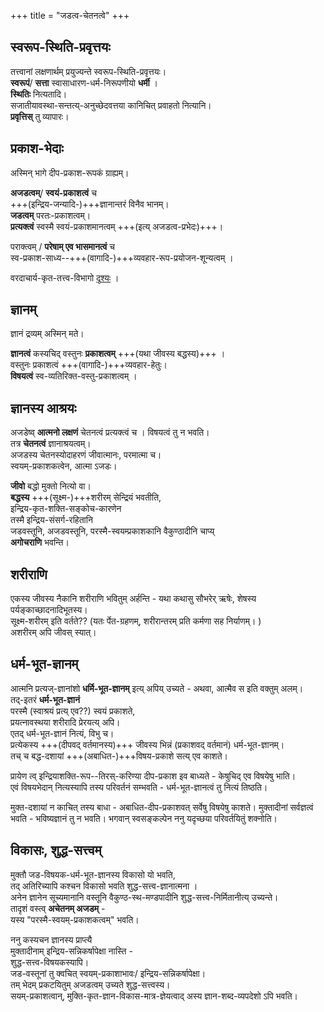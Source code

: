 +++
title = "जडत्व-चेतनत्वे"
+++

## स्वरूप-स्थिति-प्रवृत्तयः
तत्त्वानां लक्षणार्थम् प्रयुज्यन्ते स्वरूप-स्थिति-प्रवृत्तयः।  
**स्वरूपं**/ **सत्ता** स्वासाधारण-धर्म-निरूपणीयो **धर्मी** ।  
**स्थितिः** नित्यतादि।  
सजातीयावस्था-सन्तत्य्-अनुच्छेदवत्तया कानिचित् प्रवाहतो नित्यानि।  
**प्रवृत्तिस्** तु व्यापारः। 

## प्रकाश-भेदाः
अस्मिन् भागे दीप-प्रकाश-रूपकं ग्राह्यम्। 

**अजडत्वम्**/ **स्वयं-प्रकाशत्वं** च  
+++(इन्द्रिय-जन्यादि-)+++ज्ञानान्तरं विनैव भानम्।  
**जडत्वम्** परतः-प्रकाशत्वम्।  
**प्रत्यक्त्वं** स्वस्मै स्वयं-प्रकाशमानत्वम् +++(इत्य् अजडत्व-प्रभेदः)+++।

पराक्त्वम् / **परेषाम् एव भासमानत्वं** च  
स्व-प्रकाश-साध्य--+++(वागादि-)+++व्यवहार-रूप-प्रयोजन-शून्यत्वम् ।

वरदाचार्य-कृत-तत्त्व-विभागो [दृश्यः](rAmAnuja-sampradAyaH/tattvam/navya-mangala-varadAchAryaH/tattva-vibhAgaH.md) । 

## ज्ञानम्
ज्ञानं द्रव्यम् अस्मिन् मते।  

**ज्ञानत्वं** कस्यचिद् वस्तुनः **प्रकाशत्वम्** +++(यथा जीवस्य बद्धस्य)+++ ।  
वस्तुनः प्रकाशत्वं +++(वागादि-)+++व्यवहार-हेतुः।  
**विषयत्वं** स्व-व्यतिरिक्त-वस्तु-प्रकाशत्वम् ।  


## ज्ञानस्य आश्रयः
अजडेष्व् **आत्मनो लक्षणं** चेतनत्वं प्रत्यक्त्वं च । विषयत्वं तु न भवति।  
तत्र **चेतनत्वं** ज्ञानाश्रयत्वम्।  
अजडस्य चेतनस्योदाहरणं जीवात्मानः, परमात्मा च।  
स्वयम्-प्रकाशकत्वेन, आत्मा ऽजडः।  

**जीवो** बद्धो मुक्तो नित्यो वा।  
**बद्धस्य** +++(सूक्ष्म-)+++शरीरम् सेन्द्रियं भवतीति,  
इन्द्रिय-कृत-शक्ति-सङ्कोच-कारणेन  
तस्मै इन्द्रिय-संसर्ग-रहितानि  
जडवस्तूनि, अजडवस्तूनि, परस्मै-स्वयम्प्रकाशकानि वैकुण्ठादीनि चाप्य्  
**अगोचराणि** भवन्ति।

## शरीराणि
एकस्य जीवस्य नैकानि शरीराणि भवितुम् अर्हन्ति - यथा कथासु सौभरेर् ऋषेः, शेषस्य पर्यङ्काच्छादनादिभूतस्य।  
सूक्ष्म-शरीरम् इति वर्तते?? (यतः र्पेत-ग्रहणम्, शरीरान्तरम् प्रति कर्मणा सह निर्याणम्। )  
अशरीरम् अपि जीवस् स्यात्। 

## धर्म-भूत-ज्ञानम्
आत्मनि प्रत्यज्-ज्ञानांशो **धर्मि-भूत-ज्ञानम्** इत्य् अपिय् उच्यते - अथवा, आत्मैव स इति वक्तुम् अलम्।  
तद्-इतरं **धर्म-भूत-ज्ञानं**  
परस्मै (स्वाश्रयं प्रत्य् एव??) स्वयं प्रकाशते,  
प्रयत्नावस्थया शरीरादि प्रेरयत्य् अपि।  
एतद् धर्म-भूत-ज्ञानं नित्यं, विभु च।  
प्रत्येकस्य +++(दीपवद् वर्तमानस्य)+++ जीवस्य भिन्नं (प्रकाशवद् वर्तमानं) धर्म-भूत-ज्ञानम्।  
तच् च बद्ध-दशायां +++(अबाधित-)+++विषय-प्रकाशे सत्य् एव काशते।  

प्रायेण त्व् इन्द्रियाशक्ति-रूप--तिरस्-करिण्या दीप-प्रकाश इव बाध्यते - केषुचिद् एव विषयेषु भाति।  
एवं विषयभेदान् नित्यस्यापि तस्य परिवर्तनं सम्भवति - धर्म-भूत-ज्ञानत्वं तु नित्यं तिष्ठति।

मुक्त-दशायां न काचित् तस्य बाधा - अबाधित-दीप-प्रकाशवत् सर्वेषु विषयेषु काशते। मुक्तादीनां सर्वज्ञत्वं भवति - भविष्यज्ञानं तु न भवति। भगवान् स्वसङ्कल्पेन ननु यदृच्छया परिवर्तयितुं शक्नोति। 

## विकासः, शुद्ध-सत्त्वम्
मुक्तौ जड-विषयक-धर्म-भूत-ज्ञानस्य विकासो यो भवति,  
तद् अतिरिच्यापि कश्चन विकासो भवति शुद्ध-सत्त्व-ज्ञानात्मना ।  
अनेन ज्ञानेन सूच्यमानानि वस्तूनि वैकुण्ठ-स्थ-मण्डपादीनि शुद्ध-सत्त्व-निर्मितानीत्य् उच्यन्ते।  
तादृशं वस्त्व् **अचेतनम् अजडम्** -  
यस्य "परस्मै-स्वयम्-प्रकाशकत्वम्" भवति।  

ननु कस्यचन ज्ञानस्य प्राप्त्यै  
मुक्तादीनाम् इन्द्रिय-सन्निकर्षापेक्षा नास्ति -  
शुद्ध-सत्त्व-विषयकस्यापि।   
जड-वस्तूनां तु क्वचित् स्वयम्-प्रकाशाभावः‌/ इन्द्रिय-सन्निकर्षापेक्षा।  
तम् भेदम् प्रकटयितुम् अजडत्वम् उच्यते शुद्ध-सत्त्वस्य।  
सयम्-प्रकाशत्वान्, मुक्ति-कृत-ज्ञान-विकास-मात्र-ज्ञेयत्वाद् अस्य ज्ञान-शब्द-व्यपदेशो ऽपि भवति।  


